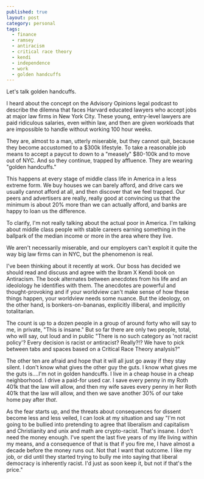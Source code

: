 ```yaml
---
published: true
layout: post
category: personal
tags:
  - finance
  - ramsey
  - antiracism
  - critical race theory
  - kendi
  - independence
  - work
  - golden handcuffs
---
```

Let's talk golden handcuffs. 

I heard about the concept on the Advisory Opinions legal podcast to describe the dilemna that faces Harvard educated lawyers who accept jobs at major law firms in New York City. These young, entry-level lawyers are paid ridiculous salaries, even within law, and then are given workloads that are impossible to handle without working 100 hour weeks. 

<!-- more -->

They are, almost to a man, utterly miserable, but they cannot quit, because they become accustomed to a $300k lifestyle. To take a reasonable job means to accept a paycut to down to a "measely" $80-100k and to move out of NYC. And so they continue, trapped by affluence. They are wearing "golden handcuffs." 

This happens at every stage of middle class life in America in a less extreme form. We buy houses we can barely afford, and drive cars we usually cannot afford at all, and then discover that we feel trapped. Our peers and advertisers are really, really good at convincing us that the minimum is about 20% more than we can actually afford, and banks are happy to loan us the difference. 

To clarify, I'm not really talking about the actual poor in America. I'm talking about middle class people with stable careers earning something in the ballpark of the median income or more in the area where they live. 

We aren't necessarily miserable, and our employers can't exploit it quite the way big law firms can in NYC, but the phenomenon is real. 

I've been thinking about it recently at work. Our boss has decided we should read and discuss and  agree with the Ibram X Kendi book on Antiracism. The book alternates between anecdotes from his life and an ideolology he identifies with them. The anecdotes are powerful and thought-provoking and if your worldview can't make sense of how these things happen, your worldview needs some nuance. But the ideology, on the other hand, is bonkers-on-bananas, explicitly illiberal, and implicitly totalitarian.  

The count is up to a dozen people in a group of around forty who will say to me, in private, "This is insane." But so far there are only two people, total, who will say, out loud and in public "There is no such category as 'not racist policy'? Every decision is racist or antiracist? Really?!? We have to pick between tabs and spaces based on a Critical Race Theory analysis?" 

The other ten are afraid and hope that it will all just go away if they stay silent. I don't know what gives the other guy the guts.  I know what gives me the guts is....I'm not in golden handcuffs. I live in a cheap house in a cheap neighborhood. I drive a paid-for used car. I save every penny in my Roth 401k that the law will allow, and then my wife saves every penny in her Roth 401k that the law will allow, and then we save another 30% of our take home pay after *that*. 

As the fear starts up, and the threats about consequences for dissent become less and less veiled, I can look at my situation and say "I'm not going to be bullied into pretending to agree that liberalism and capitalism and Christianity and unix and math are crypto-racist. That's insane. I don't need the money enough. I've spent the last five years of my life living within my means, and a consequence of that is that if you fire me, I have almost a decade before the money runs out. Not that I want that outcome. I like my job, or did until they started trying to bully me into saying that liberal democracy is inherently racist. I'd just as soon keep it, but not if that's the price."
